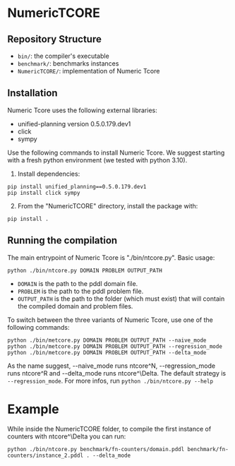 # NumericTCORE

## Repository Structure

- `bin/`: the compiler's executable
- `benchmark/`: benchmarks instances
- `NumericTCORE/`: implementation of Numeric Tcore

## Installation

Numeric Tcore uses the following external libraries:
- unified-planning version 0.5.0.179.dev1
- click
- sympy

Use the following commands to install Numeric Tcore. We suggest starting with a fresh python environment (we tested with python 3.10).

1. Install dependencies:
```
pip install unified_planning==0.5.0.179.dev1
pip install click sympy
```

2. From the "NumericTCORE" directory, install the package with:
```
pip install .
```

## Running the compilation

The main entrypoint of Numeric Tcore is "./bin/ntcore.py". Basic usage:
```
python ./bin/ntcore.py DOMAIN PROBLEM OUTPUT_PATH
```

- `DOMAIN` is the path to the pddl domain file.
- `PROBLEM` is the path to the pddl problem file.
- `OUTPUT_PATH` is the path to the folder (which must exist) that will contain the compiled domain and problem files.

To switch between the three variants of Numeric Tcore, use one of the following commands:
```
python ./bin/metcore.py DOMAIN PROBLEM OUTPUT_PATH --naive_mode
python ./bin/metcore.py DOMAIN PROBLEM OUTPUT_PATH --regression_mode
python ./bin/metcore.py DOMAIN PROBLEM OUTPUT_PATH --delta_mode
```

As the name suggest, --naive_mode runs ntcore^N, --regression_mode runs ntcore^R and --delta_mode runs ntcore^\Delta.
The default strategy is `--regression_mode`. For more infos, run ```python ./bin/ntcore.py --help```

# Example

While inside the NumericTCORE folder, to compile the first instance of counters with ntcore^\Delta you can run:

```python ./bin/ntcore.py benchmark/fn-counters/domain.pddl benchmark/fn-counters/instance_2.pddl . --delta_mode```



